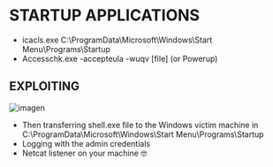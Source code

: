 # STARTUP APPLICATIONS
* icacls.exe C:\ProgramData\Microsoft\Windows\Start Menu\Programs\Startup
* Accesschk.exe -accepteula -wuqv [file] (or Powerup)

## EXPLOITING 
![imagen](https://github.com/D1ie3z/Hacking/assets/88562299/25e97ff3-c3c6-4014-88e7-2cf9f9c79fe3)
* Then transferring shell.exe file to the Windows victim machine in C:\ProgramData\Microsoft\Windows\Start Menu\Programs\Startup
* Logging with the admin credentials
* Netcat listener on your machine 🤓
